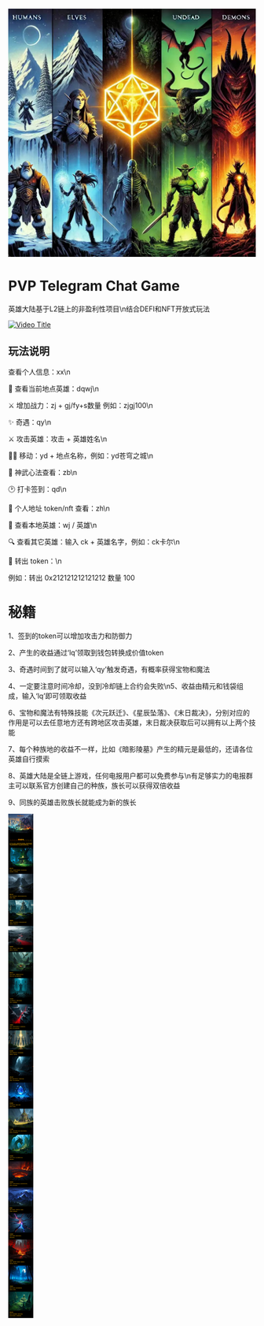 ![image](https://raw.githubusercontent.com/fileweb3serve/document/refs/heads/main/heroland.jpg)<br>
# PVP Telegram Chat Game <br>
英雄大陆基于L2链上的非盈利性项目\n结合DEFI和NFT开放式玩法

[![Video Title](https://img.youtube.com/vi/EpzFttlMgLc/0.jpg)](https://www.youtube.com/watch?v=EpzFttlMgLc)

## 玩法说明

查看个人信息：xx\n

📍 查看当前地点英雄：dqwj\n

⚔️ 增加战力：zj + gj/fy+s数量 例如：zjgj100\n

✨ 奇遇：qy\n

⚔️ 攻击英雄：攻击 + 英雄姓名\n

🚶‍♂️ 移动：yd + 地点名称，例如：yd苍穹之城\n

📜 神武心法查看：zb\n

🕑 打卡签到：qd\n

🔑 个人地址 token/nft 查看：zh\n

👥 查看本地英雄：wj / 英雄\n

🔍 查看其它英雄：输入 ck + 英雄名字，例如：ck卡尔\n

💸 转出 token：\n

例如：转出 0x212121212121212 数量 100

# 秘籍

1、签到的token可以增加攻击力和防御力

2、产生的收益通过‘lq’领取到钱包转换成价值token

3、奇遇时间到了就可以输入‘qy’触发奇遇，有概率获得宝物和魔法

4、一定要注意时间冷却，没到冷却链上合约会失败\n5、收益由精元和钱袋组成，输入‘lq’即可领取收益

6、宝物和魔法有特殊技能《次元跃迁》、《星辰坠落》、《末日裁决》，分别对应的作用是可以去任意地方还有跨地区攻击英雄，末日裁决获取后可以拥有以上两个技能

7、每个种族地的收益不一样，比如《暗影陵墓》产生的精元是最低的，还请各位英雄自行摸索

8、英雄大陆是全链上游戏，任何电报用户都可以免费参与\n有足够实力的电报群主可以联系官方创建自己的种族，族长可以获得双倍收益

9、同族的英雄击败族长就能成为新的族长


![image](https://raw.githubusercontent.com/fileweb3serve/document/refs/heads/main/heroland3.png)<br>







